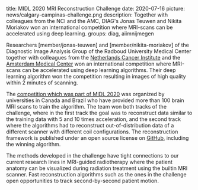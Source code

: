 title: MIDL 2020 MRI Reconstruction Challenge
date: 2020-07-16
picture: news/calgary-campinas-challenge.png
description: Together with colleagues from the NCI and the AMC, DIAG's Jonas Teuwen and Nikita Moriakov won an international competition where MRI-scans can be accelerated using deep learning.
groups: diag, aiimnijmegen

Researchers [member/jonas-teuwen] and [member/nikita-moriakov] of the Diagnostic Image Analysis Group of the Radboud University Medical Center together with colleagues 
from the <a href="https://nki.nl">Netherlands Cancer Institute</a> and the <a href="https://amsterdamumc.nl/">Amsterdam Medical Center</a> won an international competition where MRI-scans can be accelerated using deep learning algorithms. Their deep learning algorithm won the competition resulting in images of high quality within 2 minutes of scanning.

The <a href="https://sites.google.com/view/calgary-campinas-dataset/mr-reconstruction-challenge">competition which was part of MIDL 2020</a> was organized by universities in Canada and Brazil who have provided more than 100 brain MRI scans
to train the algorithm. The team won both tracks of the challenge, where in the first track the goal was to reconstruct data similar to the
training data with 5 and 10 times acceleration, and the second track where the algorithms had to reconstruct out-of-distribution 
data of a different scanner with different coil configurations. The reconstruction framework is published under an open source license on 
<a href="https://github.com/directgroup/direct">GitHub</a>, including the winning algorithm.

The methods developed in the challenge have tight connections to our current research lines in MRI-guided radiotherapy where the patient anatomy can be visualized during radiation treatment using the builtin MRI scanner. 
Fast reconstruction algorithms such as the ones in the challenge open opportunities to track second-by-second patient motion.
